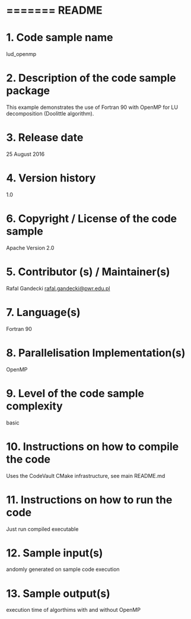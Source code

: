 =======
README
=======

# 1. Code sample name
lud_openmp

# 2. Description of the code sample package
This example demonstrates the use of Fortran 90 with OpenMP for LU decomposition (Doolittle algorithm).
 
# 3. Release date
25 August 2016
 
# 4. Version history
1.0
 
# 6. Copyright / License of the code sample
Apache Version 2.0
 
# 5. Contributor (s) / Maintainer(s)
Rafal Gandecki <rafal.gandecki@pwr.edu.pl>

# 7. Language(s)
Fortran 90

# 8. Parallelisation Implementation(s)
OpenMP
 
# 9. Level of the code sample complexity
basic

# 10. Instructions on how to compile the code
Uses the CodeVault CMake infrastructure, see main README.md
 
# 11. Instructions on how to run the code
Just run compiled executable
 
# 12. Sample input(s)
andomly generated on sample code execution
 
# 13. Sample output(s)
execution time of algorthims with and without OpenMP

